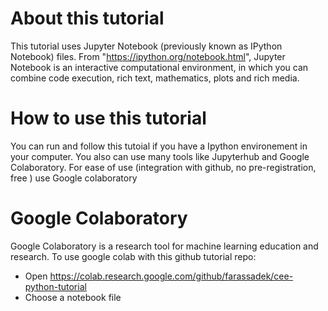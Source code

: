 # About this tutorial

This tutorial uses Jupyter Notebook (previously known as IPython Notebook) files.
From "https://ipython.org/notebook.html", Jupyter Notebook is an  interactive computational environment, 
in which you can combine code execution, rich text, mathematics, plots and rich media.


# How to use this tutorial

You can run and follow this tutoial if you have a Ipython environement in your computer. You also can use many tools like Jupyterhub and Google Colaboratory. 
For ease of use (integration with github, no pre-registration, free ) use Google colaboratory  


# Google Colaboratory

Google Colaboratory is a research tool for machine learning education and research. 
To use google colab with this github tutorial repo: 
* Open https://colab.research.google.com/github/farassadek/cee-python-tutorial
* Choose a notebook file

